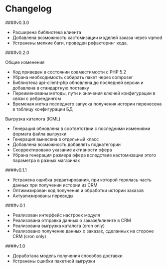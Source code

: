 Changelog
=========

####v0.3.0

* Расширена библиотека клиента
* Добавлена возможность кастомизации моделей заказа через vqmod
* Устранены мелкие баги, проведен рефакторинг кода.


####v0.2.0

Общие изменения

* Код приведен в состоянии совместимости с PHP 5.2
* Убрана необходимость собирать пакет через composer
* Библиотека api-client-php обновлена до последней версии и добавлена в стандартную поставку
* Переименованы методы, пути и значения ключей конфигурации в связи с ребрендингом
* Временая метка последнего запуска получения истории перенесена в таблицу конфигурации БД

Выгрузка каталога (ICML)

* Генерация обновлена в соответствии с последними измениями формата файла выгрузки
* Генерация вынесена в отдельный класс
* Добавлена возможность добавлять подкатегории
* Скорректировано указание активности офера
* Убрана генерация размера офера вследствие кастомизации этого параметра в разных магазинах

####v0.1.1
* Устранена ошибка редактирования, при которой терялась часть данных при получении истории из CRM
* Оптимизирован код получения и обработки истории заказов
* Актуализированы переводы

####v.0.1
* Реализован интерфейс настроек модуля
* Реализована отправка данных о заказе/клиенте в CRM
* Реализована выгрузка каталога (cron only)
* Реализовано получение данных о заказах, сделанных на стороне CRM (cron only)

####v.1.0
* Доработана модель получения способов доставки
* Устранены ошибки пакетной выгрузки
